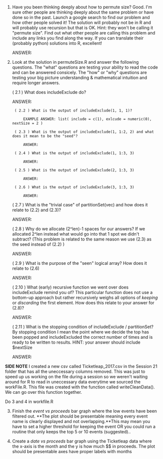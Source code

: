 1. Have you been thinking deeply about how to permute size? Good. I'm sure other people are thinking deeply about the same problem or have done so in the past. Launch a google search to find our problem and how other people solved it! The solution will probably not be in R and will probably use recursion but that is OK. Hint: they won't be calling it "permute size". Find out what other people are calling this problem and include any links you find along the way. If you can translate their (probably python) solutions into R, excellent!

    ANSWER: 

2. Look at the solution in permuteSize.R and answer the following questions. The "what" questions are testing your ability to read the code and can be answered consicely. The "how" or "why" questions are testing your big picture understanding & mathematical intuition and require longer answers. 
    
    ( 2.1 ) What does includeExclude do?

    ANSWER:

        ( 2.2 ) What is the output of includeExclude(1, 1, 1)?

            EXAMPLE ANSWER: list( include = c(1), exlcude = numeric(0), nextSize = 2 )

        ( 2.3 ) What is the output of includeExclude(1, 1:2, 2) and what does it mean to be the "seed"?

            ANSWER:

        ( 2.4 ) What is the output of includeExclude(1, 1:3, 3)

            ANSWER:

        ( 2.5 ) What is the output of includeExclude(2, 1:3, 3)

            ANSWER:

        ( 2.6 ) What is the output of includeExclude(3, 1:3, 3)

            ANSWER:

    ( 2.7 ) What is the "trivial case" of partitionSet(vec) and how does it relate to (2.2) and (2.3)?

    ANSWER:

    ( 2.8 ) Why do we allocate (2^len)-1 spaces for our answers? If we allocated 2^len instead what would go into that 1 spot we didn't subtract? (This problem is related to the same reason we use (2.3) as the seed instead of (2.2) ) 

    ANSWER: 

    ( 2.9 ) What is the purpose of the "seen" logical array? How does it relate to (2.6)

    ANSWER:

    ( 2.10 ) What (early) recursive function we went over does includeExclude remind you of? This particular function does not use a bottom-up approach but rather recursively weighs all options of _keeping_ or _discarding_ the first element. How does this relate to your answer for (2.8)?

    ANSWER: 

    ( 2.11 ) What is the stopping condition of includeExclude / partitionSet? By stopping condition I mean the point where we decide the top has been popped and includeExcluded the correct number of times and is ready to be written to results. HINT: your answer should include $nextSize

    ANSWER:    

**SIDE NOTE** I created a new csv called Ticketleap_2017.csv in the Session 21 folder that has all the uneccessary columns removed. This was just to speed up us working on the file during a session so we weren't waiting around for R to read in uneccessary data everytime we sourced the workFile.R. This file was created with the function called writeCleanData(). We can go over this function together.

Do 3 and 4 in workfile.R

3. Finish the _event vs proceeds_ bar graph where the low events have been filtered out. **The plot should be presentable meaning every event name is clearly displayed and not overlapping.**This may mean you have to set a higher threshold for keeping the event  OR you could run a routine that only keeps the top 5 or 10 events (suggested).. 

4. Create a _date vs proceeds_ bar graph using the Ticketleap data where the x-axis is the month and the y is how much $$ in proceeds. The plot should be presentable axes have proper labels with months 
      